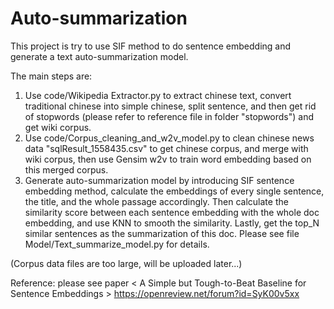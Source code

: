 # Auto-summarization


This project is try to use SIF method to do sentence embedding and generate a text auto-summarization model. 

The main steps are:
1. Use code/Wikipedia Extractor.py to extract chinese text, convert traditional chinese into simple chinese, split sentence, and then get rid of stopwords (please refer to reference file in folder "stopwords") and get wiki corpus.
2. Use code/Corpus_cleaning_and_w2v_model.py to clean chinese news data "sqlResult_1558435.csv" to get chinese corpus, and merge with wiki corpus, then use Gensim w2v to train word embedding based on this merged corpus.
3. Generate auto-summarization model by introducing SIF sentence embedding method, calculate the embeddings of every single sentence, the title, and the whole passage accordingly. Then calculate the similarity score between each sentence embedding with the whole doc embedding, and use KNN to smooth the similarity. Lastly, get the top_N similar sentences as the summarization of this doc. Please see file Model/Text_summarize_model.py for details.

(Corpus data files are too large, will be uploaded later...)

Reference: please see paper < A Simple but Tough-to-Beat Baseline for Sentence Embeddings > 
https://openreview.net/forum?id=SyK00v5xx
